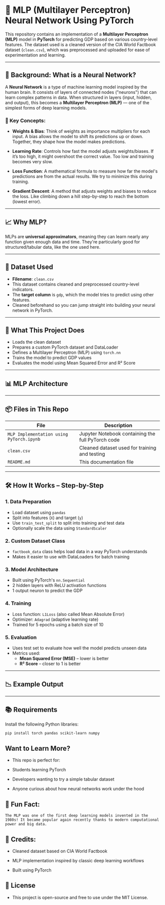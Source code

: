# 🧠 MLP (Multilayer Perceptron) Neural Network Using PyTorch

This repository contains an implementation of a **Multilayer Perceptron (MLP)** model in **PyTorch** for predicting GDP based on various country-level features. The dataset used is a cleaned version of the CIA World Factbook dataset (`clean.csv`), which was preprocessed and uploaded for ease of experimentation and learning.

---

## 📜 Background: What is a Neural Network?

A **Neural Network** is a type of machine learning model inspired by the human brain. It consists of layers of connected nodes ("neurons") that can learn complex patterns in data. When structured in layers (input, hidden, and output), this becomes a **Multilayer Perceptron (MLP)** — one of the simplest forms of deep learning models.

### 🧠 Key Concepts:

- **Weights & Bias**: Think of weights as importance multipliers for each input. A bias allows the model to shift its predictions up or down. Together, they shape how the model makes predictions.
  
- **Learning Rate**: Controls how fast the model adjusts weights/biases. If it’s too high, it might overshoot the correct value. Too low and training becomes very slow.

- **Loss Function**: A mathematical formula to measure how far the model's predictions are from the actual results. We try to minimize this during training.

- **Gradient Descent**: A method that adjusts weights and biases to reduce the loss. Like climbing down a hill step-by-step to reach the bottom (lowest error).

---

## 📈 Why MLP?

MLPs are **universal approximators**, meaning they can learn nearly any function given enough data and time. They're particularly good for structured/tabular data, like the one used here.

---

## 📂 Dataset Used

- **Filename**: `clean.csv`
- This dataset contains cleaned and preprocessed country-level indicators.
- The **target column** is `gdp`, which the model tries to predict using other features.
- Cleaned beforehand so you can jump straight into building your neural network in PyTorch.

---

## 🧪 What This Project Does

- Loads the clean dataset
- Prepares a custom PyTorch dataset and DataLoader
- Defines a Multilayer Perceptron (MLP) using `torch.nn`
- Trains the model to predict GDP values
- Evaluates the model using Mean Squared Error and R² Score

---

## 📊 MLP Architecture


---

## 📦 Files in This Repo

| File                                 | Description                                            |
|--------------------------------------|--------------------------------------------------------|
| `MLP Implementation using PyTorch.ipynb` | Jupyter Notebook containing the full PyTorch code     |
| `clean.csv`                          | Cleaned dataset used for training and testing         |
| `README.md`                          | This documentation file                               |

---

## 🛠 How It Works – Step-by-Step

### 1. **Data Preparation**
- Load dataset using `pandas`
- Split into features (`X`) and target (`y`)
- Use `train_test_split` to split into training and test data
- Optionally scale the data using `StandardScaler`

### 2. **Custom Dataset Class**
- `factbook_data` class helps load data in a way PyTorch understands
- Makes it easier to use with DataLoaders for batch training

### 3. **Model Architecture**
- Built using PyTorch's `nn.Sequential`
- 2 hidden layers with ReLU activation functions
- 1 output neuron to predict the GDP

### 4. **Training**
- Loss function: `L1Loss` (also called Mean Absolute Error)
- Optimizer: `Adagrad` (adaptive learning rate)
- Trained for 5 epochs using a batch size of 10

### 5. **Evaluation**
- Uses test set to evaluate how well the model predicts unseen data
- Metrics used:
  - **Mean Squared Error (MSE)** – lower is better
  - **R² Score** – closer to 1 is better

---

## 📉 Example Output


---

## 📚 Requirements

Install the following Python libraries:

```bash
pip install torch pandas scikit-learn numpy
```

## Want to Learn More?
 - This repo is perfect for:

 - Students learning PyTorch

 - Developers wanting to try a simple tabular dataset

 - Anyone curious about how neural networks work under the hood

## 🧠 Fun Fact:

```text
The MLP was one of the first deep learning models invented in the 1980s! It became popular again recently thanks to modern computational power and big data.
```

## 🙌 Credits:

 - Cleaned dataset based on CIA World Factbook

 - MLP implementation inspired by classic deep learning workflows

 - Built using PyTorch

## 🔗 License
 - This project is open-source and free to use under the MIT License.
